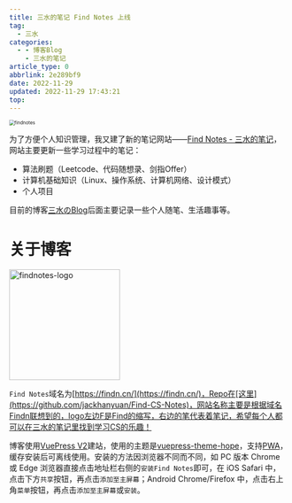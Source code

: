```yaml
---
title: 三水的笔记 Find Notes 上线
tag:
  - 三水
categories:
  - - 博客Blog
    - 三水的笔记
article_type: 0
abbrlink: 2e289bf9
date: 2022-11-29
updated: 2022-11-29 17:43:21
top:
---
```


<img src="https://qiniu.findn.cn//blog/photos/article/findnotes.png" alt="findnotes" style="zoom:60%;" />

为了方便个人知识管理，我又建了新的笔记网站——[Find Notes - 三水的笔记](https://findn.cn/)，网站主要更新一些学习过程中的笔记：

- 算法刷题（Leetcode、代码随想录、剑指Offer）
- 计算机基础知识（Linux、操作系统、计算机网络、设计模式）
- 个人项目

目前的博客[三水のBlog](https://sanshui.findn.cn/)后面主要记录一些个人随笔、生活趣事等。

<!-- more -->

# 关于博客

<img src="https://qiniu.findn.cn//blog/photos/article/findnotes-min.svg" alt="findnotes-logo" style="width: 200px;" />

`Find Notes`域名为[https://findn.cn/](https://findn.cn/)，Repo在[这里](https://github.com/jackhanyuan/Find-CS-Notes)，网站名称主要是根据域名Findn联想到的，logo左边F是Find的缩写，右边的笔代表着笔记，希望每个人都可以在三水的笔记里找到学习CS的乐趣！

博客使用[VuePress V2](https://github.com/vuepress/vuepress-next)建站，使用的主题是[vuepress-theme-hope](https://github.com/vuepress-theme-hope/vuepress-theme-hope)，支持[PWA](https://developer.mozilla.org/zh-CN/docs/Web/Progressive_web_apps)，缓存安装后可离线使用。安装的方法因浏览器不同而不同，如 PC 版本 Chrome 或 Edge 浏览器直接点击地址栏右侧的`安装Find Notes`即可，在 iOS Safari 中，点击下方`共享`按钮，再点击`添加至主屏幕`；Android Chrome/Firefox 中，点击右上角`菜单`按钮，再点击`添加至主屏幕`或`安装`。